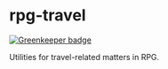# rpg-travel

[![Greenkeeper badge](https://badges.greenkeeper.io/fr-esco/rpg-travel.svg)](https://greenkeeper.io/)

Utilities for travel-related matters in RPG.
